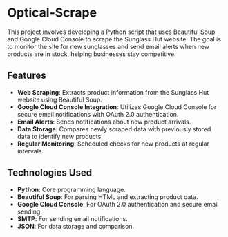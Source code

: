 # Optical-Scrape


This project involves developing a Python script that uses Beautiful Soup and Google Cloud Console to scrape the Sunglass Hut website. The goal is to monitor the site for new sunglasses and send email alerts when new products are in stock, helping businesses stay competitive.

## Features

- **Web Scraping**: Extracts product information from the Sunglass Hut website using Beautiful Soup.  
- **Google Cloud Console Integration**: Utilizes Google Cloud Console for secure email notifications with OAuth 2.0 authentication.  
- **Email Alerts**: Sends notifications about new product arrivals.  
- **Data Storage**: Compares newly scraped data with previously stored data to identify new products.  
- **Regular Monitoring**: Scheduled checks for new products at regular intervals.

## Technologies Used

- **Python**: Core programming language.
- **Beautiful Soup**: For parsing HTML and extracting product data.
- **Google Cloud Console**: For OAuth 2.0 authentication and secure email sending.
- **SMTP**: For sending email notifications.
- **JSON**: For data storage and comparison.
